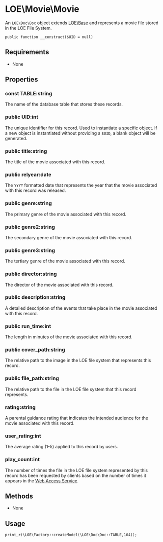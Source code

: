 

# LOE\Movie\Movie

An `LOE\Doc\Doc` object extends [LOE\Base](../../Base.md) and represents a movie file stored in the LOE File System.

`public function __construct($UID = null)`

## Requirements

* None

## Properties

### const TABLE:string

The name of the database table that stores these records.

### public UID:int
The unique identifier for this record. Used to instantiate a specific object. If a new object is instantiated without providing a `$UID`, a blank object will be generated.

### public title:string

The title of the movie associated with this record.

### public relyear:date

The `YYYY` formatted date that represents the year that the movie associated with this record was released.

### public genre:string

The primary genre of the movie associated with this record.

### public genre2:string

The secondary genre of the movie associated with this record.

### public genre3:string

The tertiary genre of the movie associated with this record.

### public director:string

The director of the movie associated with this record.

### public description:string

A detailed description of the events that take place in the movie associated with this record.

### public run_time:int

The length in minutes of the movie associated with this record.

### public cover_path:string

The relative path to the image in the LOE file system that represents this record.

### public file_path:string

The relative path to the file in the LOE file system that this record represents.

### rating:string

A parental guidance rating that indicates the intended audience for the movie associated with this record.

### user_rating:int

The average rating (1-5) applied to this record by users.

### play_count:int

The number of times the file in the LOE file system represented by this record has been requested by clients based on the number of times it appears in the [Web Access Service](https://github.com/outlawdesigns-io/WebAccessService).

## Methods
* None

## Usage

`print_r(\LOE\Factory::createModel(\LOE\Doc\Doc::TABLE,104));`
